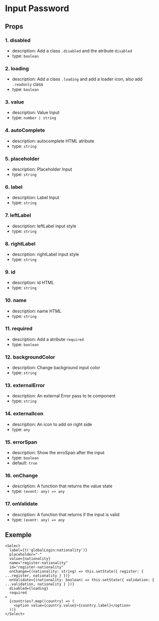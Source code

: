 # Input Password

## Props

### 1. disabled

- description: Add a class `.disabled` and the atribute `disabled`
- type: `boolean`

### 2. loading

- description: Add a class `.loading` and add a loader icon, also add `.readonly` class
- type: `boolean`

### 3. value

- description: Value Input
- type: `number | string`

### 4. autoComplete

- description: autocomplete HTML atribute
- type: `string`

### 5. placeholder

- description: Placeholder Input
- type: `string`

### 6. label

- description: Label Input
- type: `string`

### 7. leftLabel

- description: leftLabel input style
- type: `string`

### 8. rightLabel

- description: rightLabel input style
- type: `string`

### 9. id

- description: id HTML
- type: `string`

### 10. name

- description: name HTML
- type: `string`

### 11. required

- description: Add a atribute `required`
- type: `boolean`

### 12. backgroundColor

- description: Change background input color
- type: `string`

### 13. externalError

- description: An external Error pass to te component
- type: `string`

### 14. externalIcon

- description: An icon to add on right side
- type: `any`

### 15. errorSpan

- description: Show the erroSpan after the input
- type: `boolean`
- default: `true`

### 16. onChange

- description: A function that returns the value state
- type: `(event: any) => any`

### 17. onValidate

- description: A function that returns if the input is valid
- type: `(event: any) => any`

## Exemple

```tsx
<Select
  label={t('globalLogin:nationality')}
  placeholder="-"
  value={nationality}
  name="register-nationality"
  id="register-nationality"
  onChange={(nationality: string) => this.setState({ register: { ...register, nationality } })}
  onValidate={(nationality: boolean) => this.setState({ validation: { ...validation, nationality } })}
  disabled={loading}
  required
>
  {countries?.map((country) => (
    <option value={country.value}>{country.label}</option>
  ))}
</Select>
```
